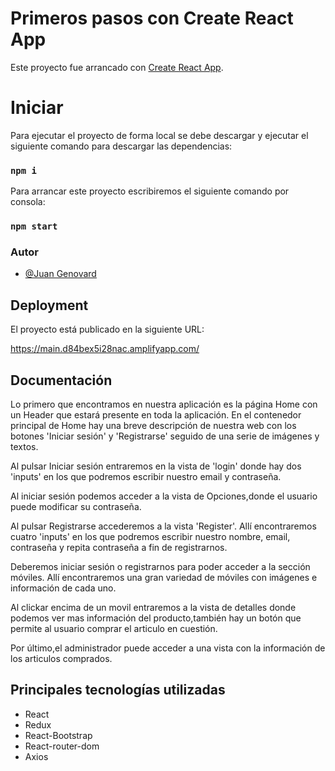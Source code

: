 # Primeros pasos con Create React App

Este proyecto fue arrancado con [Create React App](https://github.com/facebook/create-react-app).

# Iniciar

Para ejecutar el proyecto de forma local se debe descargar y ejecutar el siguiente comando para descargar las dependencias:

### `npm i`

Para arrancar este proyecto escribiremos el siguiente comando por consola:

### `npm start`

### Autor

- [@Juan Genovard](https://github.com/JuanGenovard)

## Deployment

El proyecto está publicado en la siguiente URL:

https://main.d84bex5i28nac.amplifyapp.com/


## Documentación

Lo primero que encontramos en nuestra aplicación es la página Home con un Header que estará presente en toda la aplicación.
 En el contenedor principal de Home hay una breve descripción de nuestra web con los botones 'Iniciar sesión' y 'Registrarse' seguido de una serie de imágenes y textos.

 Al pulsar Iniciar sesión entraremos en la vista de 'login' donde hay dos 'inputs' en los que podremos escribir nuestro email y contraseña.

Al iniciar sesión podemos acceder a la vista de Opciones,donde el usuario
puede modificar su contraseña.

Al pulsar Registrarse accederemos a la vista 'Register'. Allí encontraremos cuatro 'inputs' en los que podremos escribir nuestro nombre, email, contraseña y repita contraseña a fin de registrarnos.

Deberemos iniciar sesión o registrarnos para poder acceder a la sección móviles.
Allí encontraremos una gran variedad de móviles con imágenes e información de cada uno.

Al clickar encima de un movil entraremos a la vista de detalles
donde podemos ver mas información del producto,también hay un botón que permite
al usuario comprar el articulo en cuestión.

Por último,el administrador puede acceder a una vista con la información de los
articulos comprados.

## Principales tecnologías utilizadas

- React
- Redux
- React-Bootstrap
- React-router-dom
- Axios